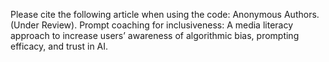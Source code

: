 Please cite the following article when using the code: Anonymous Authors. (Under Review). Prompt coaching for inclusiveness: A media literacy approach to increase users’ awareness of algorithmic bias, prompting efficacy, and trust in AI.
